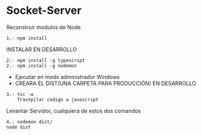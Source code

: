 # Socket-Server
Reconstruir modulos de Node
```
1.- npm install
```

INSTALAR EN DESARROLLO
```
2.- npm install -g typescript
2.- npm install -g nodemon

```
* Ejecutar en modo administrador Windows
* CREARA EL DIST(UNA CARPETA PARA PRODUCCIÓN) EN DESARROLLO
```
3.- tsc -w
    Trasnpilar codigo a javascript

```

Levantar Servidor, cualquiera de estos dos comandos
```
4.- nodemon dist/
node dist
```